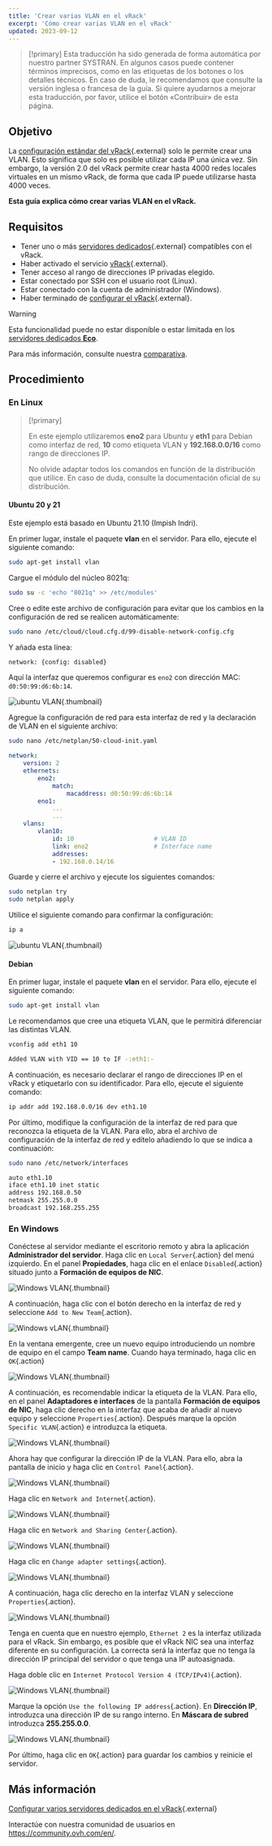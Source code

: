 ```yaml
---
title: 'Crear varias VLAN en el vRack'
excerpt: 'Cómo crear varias VLAN en el vRack'
updated: 2023-09-12
---
```


> [!primary]
> Esta traducción ha sido generada de forma automática por nuestro partner SYSTRAN. En algunos casos puede contener términos imprecisos, como en las etiquetas de los botones o los detalles técnicos. En caso de duda, le recomendamos que consulte la versión inglesa o francesa de la guía. Si quiere ayudarnos a mejorar esta traducción, por favor, utilice el botón «Contribuir» de esta página.
>

## Objetivo

La [configuración estándar del vRack](/pages/bare_metal_cloud/dedicated_servers/vrack_configuring_on_dedicated_server){.external} solo le permite crear una VLAN. Esto significa que solo es posible utilizar cada IP una única vez. Sin embargo, la versión 2.0 del vRack permite crear hasta 4000 redes locales virtuales en un mismo vRack, de forma que cada IP puede utilizarse hasta 4000 veces.

**Esta guía explica cómo crear varias VLAN en el vRack.**

## Requisitos

- Tener uno o más [servidores dedicados](https://www.ovh.es/servidores_dedicados/){.external} compatibles con el vRack.
- Haber activado el servicio [vRack](https://www.ovh.es/soluciones/vrack/){.external}.
- Tener acceso al rango de direcciones IP privadas elegido.
- Estar conectado por SSH con el usuario root (Linux).
- Estar conectado con la cuenta de administrador (Windows).
- Haber terminado de [configurar el vRack](/pages/bare_metal_cloud/dedicated_servers/vrack_configuring_on_dedicated_server){.external}.

> [!warning]
> Esta funcionalidad puede no estar disponible o estar limitada en los [servidores dedicados **Eco**](https://eco.ovhcloud.com/es-es/about/).
>
> Para más información, consulte nuestra [comparativa](https://eco.ovhcloud.com/es-es/compare/).

## Procedimiento

### En Linux

> [!primary]
>
> En este ejemplo utilizaremos **eno2** para Ubuntu y **eth1** para Debian como interfaz de red, **10** como etiqueta VLAN y **192.168.0.0/16** como rango de direcciones IP. 
>
> No olvide adaptar todos los comandos en función de la distribución que utilice. En caso de duda, consulte la documentación oficial de su distribución.
>

#### Ubuntu 20 y 21

Este ejemplo está basado en Ubuntu 21.10 (Impish Indri).

En primer lugar, instale el paquete **vlan** en el servidor. Para ello, ejecute el siguiente comando:

```sh
sudo apt-get install vlan
```

Cargue el módulo del núcleo 8021q:

```sh
sudo su -c 'echo "8021q" >> /etc/modules'
```

Cree o edite este archivo de configuración para evitar que los cambios en la configuración de red se realicen automáticamente:

```sh
sudo nano /etc/cloud/cloud.cfg.d/99-disable-network-config.cfg
```

Y añada esta línea:

```sh
network: {config: disabled}
```

Aquí la interfaz que queremos configurar es `eno2` con dirección MAC: `d0:50:99:d6:6b:14`.

![ubuntu VLAN](images/vrack3-ubuntu-01.png){.thumbnail}

Agregue la configuración de red para esta interfaz de red y la declaración de VLAN en el siguiente archivo:

```sh
sudo nano /etc/netplan/50-cloud-init.yaml
```

```yaml
network:
    version: 2
    ethernets:
        eno2:
            match:
                macaddress: d0:50:99:d6:6b:14
        eno1:
            ...
            ...
    vlans:
        vlan10:
            id: 10                      # VLAN ID    
            link: eno2                  # Interface name
            addresses:
            - 192.168.0.14/16
```

Guarde y cierre el archivo y ejecute los siguientes comandos:

```sh
sudo netplan try
sudo netplan apply
```

Utilice el siguiente comando para confirmar la configuración:

```sh
ip a
```

![ubuntu VLAN](images/vrack3-ubuntu-02.png){.thumbnail}

#### Debian

En primer lugar, instale el paquete **vlan** en el servidor. Para ello, ejecute el siguiente comando:

```sh
sudo apt-get install vlan
```

Le recomendamos que cree una etiqueta VLAN, que le permitirá diferenciar las distintas VLAN.

```sh
vconfig add eth1 10

Added VLAN with VID == 10 to IF -:eth1:-
```

A continuación, es necesario declarar el rango de direcciones IP en el vRack y etiquetarlo con su identificador. Para ello, ejecute el siguiente comando:

```sh
ip addr add 192.168.0.0/16 dev eth1.10
```

Por último, modifique la configuración de la interfaz de red para que reconozca la etiqueta de la VLAN. Para ello, abra el archivo de configuración de la interfaz de red y edítelo añadiendo lo que se indica a continuación:

```sh
sudo nano /etc/network/interfaces

auto eth1.10
iface eth1.10 inet static
address 192.168.0.50
netmask 255.255.0.0
broadcast 192.168.255.255
```

### En Windows

Conéctese al servidor mediante el escritorio remoto y abra la aplicación **Administrador del servidor**. Haga clic en `Local Server`{.action} del menú izquierdo. En el panel **Propiedades**, haga clic en el enlace `Disabled`{.action} situado junto a **Formación de equipos de NIC**.

![Windows VLAN](images/vrack2-windows-01.png){.thumbnail}

A continuación, haga clic con el botón derecho en la interfaz de red y seleccione `Add to New Team`{.action}.

![Windows vLAN](images/vrack2-windows-02.0.png){.thumbnail}

En la ventana emergente, cree un nuevo equipo introduciendo un nombre de equipo en el campo **Team name**. Cuando haya terminado, haga clic en `OK`{.action}

![Windows VLAN](images/vrack2-windows-02.png){.thumbnail}

A continuación, es recomendable indicar la etiqueta de la VLAN. Para ello, en el panel **Adaptadores e interfaces** de la pantalla **Formación de equipos de NIC**, haga clic derecho en la interfaz que acaba de añadir al nuevo equipo y seleccione `Properties`{.action}. Después marque la opción `Specific VLAN`{.action} e introduzca la etiqueta.

![Windows VLAN](images/vrack2-windows-03.png){.thumbnail}

Ahora hay que configurar la dirección IP de la VLAN. Para ello, abra la pantalla de inicio y haga clic en `Control Panel`{.action}.

![Windows VLAN](images/vrack2-windows-04.png){.thumbnail}

Haga clic en `Network and Internet`{.action}.

![Windows VLAN](images/vrack2-windows-05.png){.thumbnail}

Haga clic en `Network and Sharing Center`{.action}.

![Windows VLAN](images/vrack2-windows-06.png){.thumbnail}

Haga clic en `Change adapter settings`{.action}.

![Windows VLAN](images/vrack2-windows-07.png){.thumbnail}

A continuación, haga clic derecho en la interfaz VLAN y seleccione `Properties`{.action}.

![Windows VLAN](images/vrack2-windows-08.png){.thumbnail}

Tenga en cuenta que en nuestro ejemplo, `Ethernet 2` es la interfaz utilizada para el vRack. Sin embargo, es posible que el vRack NIC sea una interfaz diferente en su configuración. La correcta será la interfaz que no tenga la dirección IP principal del servidor o que tenga una IP autoasignada.

Haga doble clic en `Internet Protocol Version 4 (TCP/IPv4)`{.action}.

![Windows VLAN](images/vrack2-windows-09.png){.thumbnail}

Marque la opción `Use the following IP address`{.action}. En **Dirección IP**, introduzca una dirección IP de su rango interno. En **Máscara de subred** introduzca **255.255.0.0**.

![Windows VLAN](images/vrack2-windows-10.png){.thumbnail}

Por último, haga clic en `OK`{.action} para guardar los cambios y reinicie el servidor.

## Más información

[Configurar varios servidores dedicados en el vRack](/pages/bare_metal_cloud/dedicated_servers/vrack_configuring_on_dedicated_server){.external}

Interactúe con nuestra comunidad de usuarios en <https://community.ovh.com/en/>.